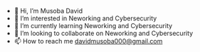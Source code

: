 - 👋 Hi, I’m Musoba David
- 👀 I’m interested in Neworking and Cybersecurity
- 🌱 I’m currently learning Neworking and Cybersecurity
- 💞️ I’m looking to collaborate on Neworking and Cybersecurity
- 📫 How to reach me davidmusoba000@gmail.com

<!---
MusobaDavid/MusobaDavid is a ✨ special ✨ repository because its `README.md` (this file) appears on your GitHub profile.
You can click the Preview link to take a look at your changes.
--->
